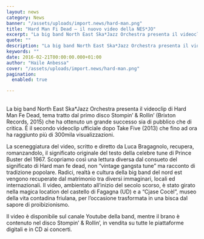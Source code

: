 ```yaml
---
layout: news
category: News
banner: "/assets/uploads/import.news/hard-man.png"
title: "Hard Man Fi Dead – il nuovo video della NES*JO"
excerpt: "La big band North East Ska*Jazz Orchestra presenta il videoclip di Hard Man Fe Dead, tema tratto dal primo disco Stompin’ & Rollin’ (Brixton Records, 2015) che ha ottenuto un grande successo sia di pubblico che di critica. È il secondo videoclip ufficiale dopo Take Five (2013) che fino ad ora ha raggiunto più di [&hellip"
quote: ""
description: "La big band North East Ska*Jazz Orchestra presenta il videoclip di Hard Man Fe Dead, tema tratto dal primo disco Stompin’ & Rollin’ (Brixton Records, 2015) che ha ottenuto un grande successo sia di pubblico che di critica. È il secondo videoclip ufficiale dopo Take Five (2013) che fino ad ora ha raggiunto più di [&hellip"
keywords: ""
date: 2016-02-21T00:00:00.000+01:00
author: "Haile Anbessa"
cover: "/assets/uploads/import.news/hard-man.png"
pagination:
  enabled: true

---
```


[](https://hotmc.com/wp-content/uploads/2016/02/hard-man.png)  
La big band North East Ska\*Jazz Orchestra presenta il videoclip di Hard Man Fe Dead, tema tratto dal primo disco Stompin’ & Rollin’ (Brixton Records, 2015) che ha ottenuto un grande successo sia di pubblico che di critica. È il secondo videoclip ufficiale dopo Take Five (2013) che fino ad ora ha raggiunto più di 300mila visualizzazioni.

La sceneggiatura del video, scritto e diretto da Luca Bragagnolo, recupera, romanzandolo, il significato originale del testo della celebre tune di Prince Buster del 1967\. Scopriamo così una lettura diversa dal consueto del significato di Hard man fe dead, non “vintage gangsta tune” ma racconto di tradizione popolare. Radici, realtà e cultura della big band del nord est vengono recuperate dal matrimonio tra diversi immaginari, locali ed internazionali. Il video, ambientato all’inizio del secolo scorso, è stato girato nella magica location del castello di Fagagna (UD) e a “Cjase Cocèl”, museo della vita contadina friulana, per l’occasione trasformata in una bisca dal sapore di proibizionismo.

Il video è disponibile sul canale Youtube della band, mentre il brano è contenuto nel disco Stompin’ & Rollin’, in vendita su tutte le piattaforme digitali e in CD ai concerti.